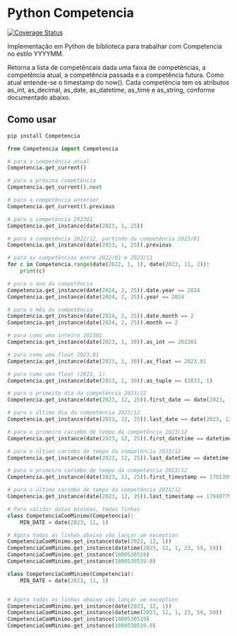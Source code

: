 # Python Competencia

[![Coverage Status](https://coveralls.io/repos/github/lais-huol/py-Competencia/badge.svg?branch=main)](https://coveralls.io/github/lais-huol/py-Competencia?branch=main)

Implementação em Python de biblioteca para trabalhar com Competencia no estilo YYYYMM.

Retorna a lista de competêncais dada uma faixa de competências, a competência atual, a competência passada e a competência futura. Como atual entende-se o timestamp do now(). Cada competência tem os atributos as_int, as_decimal, as_date, as_datetime, as_time e as_string, conforme documentado abaixo.

## Como usar

```bash
pip install Competencia
```

```python
from Competencia import Competencia

# para a competência atual
Competencia.get_current()

# para a próxima competência
Competencia.get_current().next

# para a competência anterior
Competencia.get_current().previous

# para a competência 202301
Competencia.get_instance(date(2023, 1, 25))

# para a competência 2022/12, partindo da competência 2023/01
Competencia.get_instance(date(2023, 1, 25)).previous

# para as competências entre 2022/01 e 2023/11
for c in Competencia.range(date(2022, 1, 1), date(2023, 11, 2)):
    print(c)

# para o ano da competência
Competencia.get_instance(date(2024, 2, 25)).date.year == 2024
Competencia.get_instance(date(2024, 2, 25)).year == 2024

# para o mês da competência
Competencia.get_instance(date(2024, 2, 25)).date.month == 2
Competencia.get_instance(date(2024, 2, 25)).month == 2

# para como uma inteiro 202301
Competencia.get_instance(date(2023, 1, 30)).as_int == 202301

# para como uma float 2023.01
Competencia.get_instance(date(2023, 1, 30)).as_float == 2023.01

# para como uma float (2023, 1)
Competencia.get_instance(date(2023, 1, 30)).as_tuple == (2023, 1)

# para o primeito dia da competência 2023/12
Competencia.get_instance(date(2023, 12, 25)).first_date == date(2023, 12, 1)

# para o último dia da competência 2023/12
Competencia.get_instance(date(2023, 12, 25)).last_date == date(2023, 12, 31)

# para o primeiro carimbo de tempo da competência 2023/12
Competencia.get_instance(date(2023, 12, 25)).first_datetime == datetime(2023, 12, 1, 0, 0, 0)

# para o último carimbo de tempo da competência 2023/12
Competencia.get_instance(date(2023, 12, 25)).last_datetime == datetime(2023, 12, 31, 23, 59, 59)

# para o primeiro carimbo de tempo da competência 2023/12
Competencia.get_instance(date(2023, 12, 25)).first_timestamp == 1701399600.0

# para o último carimbo de tempo da competência 2023/12
Competencia.get_instance(date(2023, 12, 25)).last_timestamp == 1704077999.0

# Para validar datas mínimas, todas linhas
class CompetenciaComMinimo(Competencia):
    MIN_DATE = date(2023, 11, 1)

# Agora todas as linhas abaixo vão lançar um exception
CompetenciaComMinimo.get_instance(date(2023, 12, 1))
CompetenciaComMinimo.get_instance(datetime(2023, 12, 1, 23, 59, 59))
CompetenciaComMinimo.get_instance(1800530519)
CompetenciaComMinimo.get_instance(1800530519.0)

class CompetenciaComMinimo(Competencia):
    MIN_DATE = date(2023, 11, 1)


# Agora todas as linhas abaixo vão lançar um exception
CompetenciaComMinimo.get_instance(date(2023, 12, 1))
CompetenciaComMinimo.get_instance(datetime(2023, 12, 1, 23, 59, 59))
CompetenciaComMinimo.get_instance(1800530519)
CompetenciaComMinimo.get_instance(1800530519.0)


```
